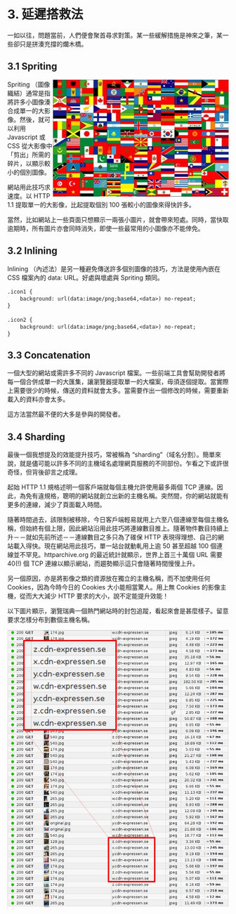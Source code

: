 # 3. 延遲搭救法

一如以往，問題當前，人們便會聚首尋求對策。某一些緩解措施是神來之筆，某一些卻只是拼湊充撐的爛木橋。

## 3.1 Spriting
<img style="float: right;" src="https://raw.githubusercontent.com/bagder/http2-explained/master/images/spriting.jpg" />

Spriting （圖像織結）通常是指將許多小圖像湊合成單一的大影像。然後，就可以利用 Javascript 或 CSS 從大影像中「剪出」所需的碎片，以顯示較小的個別圖像。

網站用此技巧求速度。以 HTTP 1.1 提取單一的大影像，比起提取個別 100 張較小的圖像來得快許多。

當然，比如網站上一些頁面只想顯示一兩張小圖片，就會帶來短處。同時，當快取逾期時，所有圖片亦會同時消失，即使一些最常用的小圖像亦不能倖免。

## 3.2 Inlining

Inlining （內述法）是另一種避免傳送許多個別圖像的技巧，方法是使用內嵌在 CSS 檔案內的 data: URL。好處與壞處與 Spriting 類同。

    .icon1 {
        background: url(data:image/png;base64,<data>) no-repeat;
    }

    .icon2 {
        background: url(data:image/png;base64,<data>) no-repeat;
    }


## 3.3 Concatenation

一個大型的網站或需許多不同的 Javascript 檔案。一些前端工具會幫助開發者將每一個合併成單一的大匯集，讓瀏覽器提取單一的大檔案，毋須逐個提取。當實際上需要很少的時候，傳送的資料就會太多。當需要作出一個修改的時候，需要重新載入的資料亦會太多。

這方法當然最不便的大多是參與的開發者。

## 3.4 Sharding

最後一個我想提及的效能提升技巧，常被稱為 “sharding”（域名分割）。簡單來說，就是儘可能以許多不同的主機域名處理網頁服務的不同部份。乍看之下或許很奇怪，但背後卻言之成理。

起始 HTTP 1.1 規格述明一個客戶端就每個主機允許使用最多兩個 TCP 連線。因此，為免有違規格，聰明的網站就創立出新的主機名稱。突然間，你的網站就能有更多的連線，減少了頁面載入時間。

隨著時間過去，該限制被移除，今日客戶端輕易就用上六至八個連線至每個主機名稱，但始終有個上限，因此網站沿用此技巧將連線數目推上。隨著物件數目持續上升－－就如先前所述－－連線數目之多只為了碓保 HTTP 表現得理想、自己的網站載入得快。現在網站用此技巧，單一站台就動軋用上逾 50 甚至超越 100 個連線並不罕見。httparchive.org 的最近統計就顯示，世界上首三十萬個 URL 需要 40(!) 個 TCP 連線以顯示網站，而趨勢顯示這只會隨著時間慢慢上升。

另一個原因，亦是將影像之類的資源放在獨立的主機名稱，而不加使用任何 Cookies，因為今時今日的 Cookies 大小能相當驚人。用上無 Cookies 的影像主機，從而大大減少 HTTP 要求的大小，說不定能提升效能！

以下圖片顯示，瀏覽瑞典一個熱門網站時的封包追蹤，看起來會是甚麼樣子。留意要求怎樣分布到數個主機名稱。

![image sharding at expressen.se](https://raw.githubusercontent.com/bagder/http2-explained/master/images/expressen-sharding.jpg)
